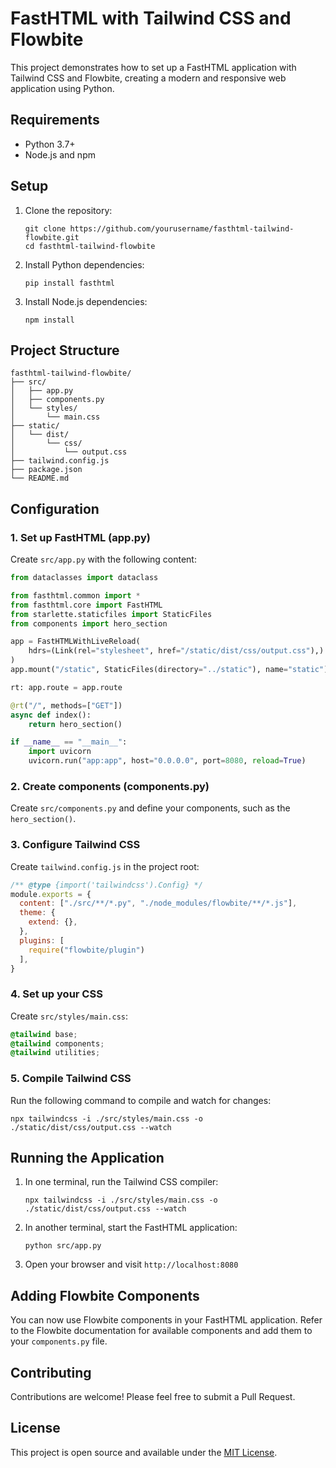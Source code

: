 # FastHTML with Tailwind CSS and Flowbite

This project demonstrates how to set up a FastHTML application with Tailwind CSS and Flowbite, creating a modern and responsive web application using Python.

## Requirements

- Python 3.7+
- Node.js and npm

## Setup

1. Clone the repository:
   ```
   git clone https://github.com/yourusername/fasthtml-tailwind-flowbite.git
   cd fasthtml-tailwind-flowbite
   ```

2. Install Python dependencies:
   ```
   pip install fasthtml
   ```

3. Install Node.js dependencies:
   ```
   npm install
   ```

## Project Structure

```
fasthtml-tailwind-flowbite/
├── src/
│   ├── app.py
│   ├── components.py
│   └── styles/
│       └── main.css
├── static/
│   └── dist/
│       └── css/
│           └── output.css
├── tailwind.config.js
├── package.json
└── README.md
```

## Configuration

### 1. Set up FastHTML (app.py)

Create `src/app.py` with the following content:

```python
from dataclasses import dataclass

from fasthtml.common import *
from fasthtml.core import FastHTML
from starlette.staticfiles import StaticFiles
from components import hero_section

app = FastHTMLWithLiveReload(
    hdrs=(Link(rel="stylesheet", href="/static/dist/css/output.css"),)
)
app.mount("/static", StaticFiles(directory="../static"), name="static")

rt: app.route = app.route

@rt("/", methods=["GET"])
async def index():
    return hero_section()

if __name__ == "__main__":
    import uvicorn
    uvicorn.run("app:app", host="0.0.0.0", port=8080, reload=True)
```

### 2. Create components (components.py)

Create `src/components.py` and define your components, such as the `hero_section()`.

### 3. Configure Tailwind CSS

Create `tailwind.config.js` in the project root:

```javascript
/** @type {import('tailwindcss').Config} */
module.exports = {
  content: ["./src/**/*.py", "./node_modules/flowbite/**/*.js"],
  theme: {
    extend: {},
  },
  plugins: [
    require("flowbite/plugin")
  ],
}
```

### 4. Set up your CSS

Create `src/styles/main.css`:

```css
@tailwind base;
@tailwind components;
@tailwind utilities;
```

### 5. Compile Tailwind CSS

Run the following command to compile and watch for changes:

```
npx tailwindcss -i ./src/styles/main.css -o ./static/dist/css/output.css --watch
```

## Running the Application

1. In one terminal, run the Tailwind CSS compiler:
   ```
   npx tailwindcss -i ./src/styles/main.css -o ./static/dist/css/output.css --watch
   ```

2. In another terminal, start the FastHTML application:
   ```
   python src/app.py
   ```

3. Open your browser and visit `http://localhost:8080`

## Adding Flowbite Components

You can now use Flowbite components in your FastHTML application. Refer to the Flowbite documentation for available components and add them to your `components.py` file.

## Contributing

Contributions are welcome! Please feel free to submit a Pull Request.

## License

This project is open source and available under the [MIT License](LICENSE).

